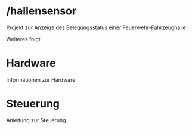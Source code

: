 # /hallensensor
Projekt zur Anzeige des Belegungsstatus einer Feuerwehr-Fahrzeughalle

Weiteres folgt
# Hardware
Informationen zur Hardware

# Steuerung
Anleitung zur Steuerung
